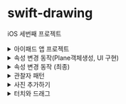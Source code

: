 # swift-drawing
iOS 세번째 프로젝트

<details>
<summary>아이패드 앱 프로젝트</summary>

## 🎯주요 작업

- [x]  아이패드와 iOS 앱 프로젝트 생성 학습
- [x]  시스템 로그 함수 학습과 출력하기
- [x]  팩토리 방식을 학습하고 역할 분리하기
- [x]  화면에 표시하는 뷰와 뷰 데이터를 가지는 모델 구분하기

## 📚학습 키워드

### UUID

UUID 표준에 따라서 이름을 부여하게 된다면 고유성이 완벽하게 보장되지는 않지만, 실제로 사용할 때 중복될 가능성이 거의 없기 때문에 널리 사용되고 있다.

### UUID의 형식

총 36개의 문자열로 구성되어 있다. 32개의 실제 문자와 4개의 하이픈으로 구성되어 있다.
`E621E1F8-C36C-495A-93FC-0C247A3E6E5F`

### 팩토리 메소드 패턴

- 인스턴스 생성을 팩토리라는 곳에서 담당한다.

```swift
protocol RectangleModelFactoryProtocol {
    func createRectangleModel(size: Size, point: Point, backgroundColor: RGBColor, opacity: Int) -> RectangleModel
}

class RectangleFactory: RectangleModelFactoryProtocol {
    func createRectangleModel(size: Size, point: Point, backgroundColor: RGBColor, opacity: Int) -> RectangleModel {
        let uniqueID = generateRandomID()
        return RectangleModel(uniqueID: uniqueID, size: size, point: point, backgroundColor: backgroundColor, opacity: opacity)
    }
    
    private func generateRandomID() -> String {
        let characters = "abcdefghijklmnopqrstuvwxyz0123456789"
        var segments = [String]()
        
        for _ in 0..<3 {
            let segment = (0..<3).map { _ in characters.randomElement()! }
            segments.append(String(segment))
        }

        return segments.joined(separator: "-")
    }
}
```

## 💻고민과 해결

<img width="827" alt="스크린샷 2024-03-18 오후 2 27 58" src="https://github.com/codesquad-members-2024/swift-drawing/assets/104732020/867322f5-07e0-412e-ba8c-c6cbb7af54a5">

→ UUID의 각 구성 요소는 다양한 길이를 가져서, 지금 상황에 맞지 않다고 판단

각 3자리 형식의 문자열을 랜덤으로 생성하는 방식을 채택한다.

## 🤔결과

<img width="747" alt="스크린샷 2024-03-18 오후 3 05 49" src="https://github.com/codesquad-members-2024/swift-drawing/assets/104732020/27535344-3b26-49d4-955b-1ce672690b0a">

## 📚추가학습

### 시스템 로그 함수

Apple의 로깅 시스템의 일부이며, 앱 및 시스템 서비스의 실행 중에 발생하는 정보, 경고 및 오류와 같은 정보를 기록한다.

- 이러한 로깅 시스템은 매우 낮은 성능 오버헤드로 설계되었기 때문에, 애플리케이션의 성능에 큰 영향을 주지 않고 로그에 기록한다.

os.log 주요 특징

1. 카테고리화: 로그를 다양한 카테고리로 분류할 수 있다. 빠르게 찾을 수 있음
2. 효율성: **`os.log`**를 사용할 때, 이러한 문자열 보간(string interpolation)이 실제 로그가 필요한 순간(즉, 그 로그 레벨이 활성화되어 있고 로그 메시지가 실제로 출력되어야 할 때)까지 평가되지 않는다. 이는 문자열을 미리 조합하고 메모리에 저장하는 대신, 실제로 필요할 때만 해당 작업을 수행한다, 결론적으로 불필요한 처리를 방지하여 성능에 미치는 영향을 최소화한다.
3. 동적 수준 설정: 로그 수준(info, debug, error…)을 동적으로 조정할 수 있다. 개발중에는 상제한 로그를 확인하고, 출시 버전에는 중요한 로그만 확인할 수 있다.
4. 통합된 로그 저장소: 여러 플랫폼에서 일관된 로깅 경험을 제공할 수 있다.

```swift
import os

private let logger = os.Logger(subsystem: "pro.DrawingApp.model", category: "ModelLogging")
logger.log(level: .info, "Rect1 \(rect1.description)")
```

subsystem: 앱의 전체 기능 또는 부분에 대한 고유한 문자열, 주로 번들 식별자를 사용한다

category: 관련성 있는 로그를 그룹화하는데 사용한다. networking, UI, database 등등

## 로그 레벨

### default

- 기본 로그 레벨
- 일반적인 시스템 작동 중에 정보를 제공하거나 특정 이벤트를 기록하는 데 사용
- 시스템 동작에 영향을 주지 않는 일반적인 정보에 적합하다.

### info

- 정보 제공용 로그 레벨
- default 보다는 덜 중요하지만 특정 상황에서 유용한 정보를 제공하는 데 사용
- 디버깅이나 추가적인 컨텍스트 제공에 유용하다
- 기본적으로 디바이스 로그에서는 보이지 않고, 개발 중이나 디버깅할 때 활성화하여 볼 수 있다

### debug

- 디버그용 로그 레벨
- 개발 중이나 문제 해결 시에만 세부 정보를 제공하는 데 사용한다
- 출시된 앱에서는 캡쳐되지 않는다.

### error

- 예상치 않은 문제나 오류가 발생했을 때 사용

### fault

- 앱의 불안정성을 야기하거나 크래시를 유발할 수 있는 잘못된 상태나 오류를 나타낼 때 사용
- error보다 심각한 상황에 적합

### Protocol

프로토콜은 약속이라고 생각한다.

- 타입 안정성 보장 : 특정 프로토콜을 준수하는 타입만을 요구하는 함수 등을 정의할 수 있다.
- 다형성 지원: 서로 다른 객체가 하나의 프로토콜을 준수하면서 다향성을 실현한다.
- 델리게이션 패턴 구현: 클래스나 구조체가 자신의 일부 책임을 다른 타입의 인스턴스에 위임할 수 있다.
- 확장성 제공: 프로토콜을 확장하여 기본 구현을 제공하고, 특정 조건을 만족하는 타입에 대해 추가적인 기능을 제공한다.

</div>
</details>

<details>
<summary>속성 변경 동작(Plane객체생성, UI 구현)</summary>

## 🎯주요 작업

- [x]  생성한 사각형 객체를 포함하는 Plane 구조체를 구현한다
- [x]  UI 컴포넌트 구현함

## 📚학습 키워드

**private**(**set**) **var**  : 외부에서는 읽기만 가능, 내부에서는 쓰기만 가능

## 💻고민과 해결

### Plane 구조체의 기능

- 새로운 사각형을 생성하고 Plane에 추가한다.
    - 배열과 추가하는 함수로 구현
- 사각형 전체 개수를 알려주는 연산 프로퍼티
- Subscrit로 index넘기면 해당 사각형 모델 return
- 터치 좌표를 넘기면 해당 위치를 포함하는 사각형 유무 확인

### 결과사진처럼 사각형,사진버튼이 여백없이 테두리선을 표현하고 싶었는데, 가운데 부분이 선이 중첩되서 두꺼워짐

<img width="684" alt="스크린샷 2024-03-20 오후 12 47 17" src="https://github.com/codesquad-members-2024/swift-drawing/assets/104732020/6228dc98-39ca-40fb-9d5c-ddcdc1e2b5ae">

→ 방법 찾지 못해서 테두리 두께를 1로 하고, 가운데 여백을 줬음

### 포커게임 피드백을 받고, 저번처럼 지저분하게 뷰컨트롤러에 다 생성하지 않고, 하위뷰들을 만들어서 뷰 컨트롤러가 깔끔해지는 것에 목표를 두고 구현을 의도하였습니다.

## 🤔결과

<img width="679" alt="스크린샷 2024-03-20 오후 12 52 13" src="https://github.com/codesquad-members-2024/swift-drawing/assets/104732020/e7d20bdb-837d-4a58-86e0-e58f2ad2cd8d">

![2일차 결과](https://github.com/codesquad-members-2024/swift-drawing/assets/104732020/8ad55cc2-6ee8-435a-8f56-ee7b4e06bc83)

## 📚추가학습

### 팩토리 메소드와 생성자 init은 유사한데 왜 팩토리가 필요한가?

팩토리 메소드는 객체 생성 과정이 복잡하거나 추가적인 설정이 필요한 경우에 사용된다. 

지금 같은 경우 고유 ID 생성하여서 객체를 생성해야 하는 경우, 추가적인 초기화 작업을 팩토리 메소드 내부에서 처리할 수 있다.

그래서 

- 복잡성을 관리할 수 있다. - 복잡한 코드를 클라이언트 코드에서 숨길 수 있음
- 확장성과 유지보수성 향상 - 객체의 구체적인 타입을 쉽게 바꿀 수 있다.
- 테스트가 용이하다.

</div>
</details>

<details>
<summary>속성 변경 동작 (최종)</summary>

## 🎯주요 작업

- [x]  Plane 구조체를 테스트하는 유닛테스트를 추가한다.
- [x]  화면 하단에 사각형을 추가하는 버튼을 누르면 W150 x H120 크기 뷰를 랜덤한 위치에 랜덤 컬러로 추가하는 동작을 구현하기
- [x]  터치 이벤트 동작을 이해하고 원하는 곳에서 처리할 수 있다.
- [x]  뷰 속성 중에 배경색과 투명도를 바꿔서 다시 그릴 수 있다.

## 📚학습 키워드

### 탭 제스처 인식기

<img width="436" alt="스크린샷 2024-03-20 오후 10 32 47" src="https://github.com/codesquad-members-2024/swift-drawing/assets/104732020/7cdd170d-841f-4785-bf06-1067f55cd99b">

### UIGestureRecognizer 하위클래스

하위 클래스를 통해 여러 제스처를 인식할 수 있다.

1. UITapGestureRecognizer : 싱글탭 또는 멀티탭 제스처
2. UIPinchGestureRecognizer : 핀치(Pinch) 제스처
3. UIRotationGestureRecognizer : 회전 제스처
4. UISwipeGestureRecognizer : 스와이프(swipe) 제스처
5. UIPanGestureRecognizer : 드래그(drag) 제스처
6. UIScreenEdgePanGestureRecognizer : 화면 가장자리 드래그 제스처
7. UILongPressGestureRecognizer : 롱 프레스(long-press) 제스처

### 예시 코드

```swift
override func viewDidLoad() {
        super.viewDidLoad()
        let tapGestureRecognizer = UITapGestureRecognizer(target: self, action: #selector(viewTapped(_:)))
        view.addGestureRecognizer(tapGestureRecognizer)

        setupView()
}

@objc func viewTapped(_ sender: UITapGestureRecognizer) {
        let location = sender.location(in: view)
        let selectedPoint = Point(x: location.x, y: location.y)
}
```

### iOS의 표준 제스처

1. Tap : 컨트롤을 활성화하거나 항목을 선택한다.
2. Drag : 아이템을 좌우 또는 화면을 드래그할 수 있다.
3. Flick : 빠르게 스크롤하거나 화면을 넘길 수 있다.
4. Swipe : 이전 화면으로 돌아가거나 테이블 뷰에서 숨겨진 삭제 버튼을 표시한다.
5. Double tap : 이미지 또는 콘텐츠를 확대하거나 다시 축소한다
6. Pinch : 이미지를 세밀하게 확대하거나 다시 축소한다.
7. Touch and hold : 커서 지정을 위한 확대보기 표시, 컬렉션 뷰의 경우 재배치할 수 있는 모드로 진입
8. Shake : 실행 취소 또는 다시 실행 얼럿을 띄운다.

## 💻고민과 해결

```swift
func contains(_ point: Point) -> Bool {
       let horizontalRange = point.x..<(point.x + size.width)
       let verticalRange = point.y..<(point.y + size.height)
        
     return horizontalRange.contains(point.x) && verticalRange.contains(point.y)
 }
```

사각형의 point가 포함되어 있는지를 판단하는 것인데, 계속 true값만 반환함

→ 매개변수의 point로 비교했음, self를 붙여서 해결한다.

<img width="436" alt="스크린샷 2024-03-20 오후 10 14 41" src="https://github.com/codesquad-members-2024/swift-drawing/assets/104732020/e7388c0d-33c9-403e-8090-a56813d63657">


[ 회색배경은 버그를 잘 나타내기 위해 임의로 설정함 ]분명 사각형이 생성되는데 색이 보이질 않음

→ rgb값을 255로 나눠주지 않아서 발생한 버그

→ iOS에서 `UIColor`를 사용하여 색상을 지정할 때, 색상의 각 RGB 컴포넌트는 0.0에서 1.0 사이의 값을 사용한다. 

### 탭제스처로 location으로 좌표를 반환하여 Plane과 비교하는 고민

DrawingViewController에서 구현할려고 하였으나, main뷰컨트롤러에서 Setting뷰컨트롤러 너비를 뺀 너비안에서 생성하는 것이 더 적합하다고 판단하였다. DrawingViewController 삭제함.

### 터치가 될 때 사각형 테두리에 선을 표시해서 인지하도록 구현하기

- 터치를 통해 좌표를 얻는다.
- plane객체 안에 좌표를 넘겨서 사각형이 포함하는지 검사한다
- 검사된 모델을 뷰에서 찾는다. (사각형을 생성할 때 유니크 ID의 해쉬값으로 태그값에 넣었음) Tag값을 비교한다.
- 뷰에 모델이 존재하면 이전에 선택된 사각형의 테두리를 제거하고, 새로 선택된 테두리에 선을 표시한다.
- 빈영역을 선택하면 plane객체에 사각형이 없기때문에 이전에 선택된 사각형 테두리를 없애고 값도 nil로 넣는다.

### 버튼은 세팅뷰컨트롤러에 있고, 사각형 정보는 메인뷰컨트롤러에 있는데 뷰 컨트롤러간에 정보를 공유하는 방법

메인뷰컨트롤러에서 클로저를 통해 사각형 배경색과 투명도를 변경하는 이벤트를 전달한다

세팅뷰컨트롤러의 인스턴스에 접근하여 클로저를 설정하면 된다.

```swift
 private func setupOpacityAction() {
        settingsPanelViewController.onOpacityChangeRequested = { [weak self] newOpacity in
            guard let self = self,
                  let selectedRectangleView = self.selectedRectangleView else {
                self?.logger.error("선택된 사각형이 없습니다.")
                return
            }
            
            let rectangleModel = plane.rectangles.first { $0.uniqueID.hashValue == selectedRectangleView.tag }
            
            rectangleModel?.setOpacity(newOpacity)
            
            selectedRectangleView.alpha = CGFloat(newOpacity.rawValue) / 10.0
            logger.info("변경된 투명도는 \(Double(newOpacity.rawValue) / 10.0)")
        }
    }
```

클로저는 자신이 캡처(capture)한 모든 것에 대한 강한(strong) 참조를 기본으로 가진다. 그래서 `[weak self]` 구문을 사용하여 클로저가 self를 약하게 참조한다.

이로써, **`MainViewController`**와 **`SettingsPanelViewController`** 사이에 순환 참조가 발생하는 것을 방지한다.

## 🤔결과

![속성변경 최종결과](https://github.com/codesquad-members-2024/swift-drawing/assets/104732020/8371ac28-4b5a-4c0a-b4f9-f1db7edd972e)

## 📚추가학습

Plane은 struct가 적당하였는가?

사각형을 관리하는 역할이기 때문에 클래스에 비해 변경하는 행위로부터 사각형 데이터를 보호하는 측면에서 더 적합하다고 생각한다.

내가 생각하는 클래스는 접근과 수정이 많이 요구될 때 사용하는 것이기 때문이다.

뷰 요소를 let으로 변수 선언부에 선언하는 것과 init에서 생성하는 것과 어떤 차이가 있을까?

let으로 변수 선언부에 선언하면 접근성과 재사용이 쉽고, 가독성이 좋다고 생각하고,

init으로 생성하면 인스턴스를 생성하는 순간 구성요소가 설정된 상태로 만들어지기 때문에 개발하는 사람은 추가적인 설정없이 바로 사용할 수 있는 장점이 있다고 생각한다.

</div>
</details>

<details>
<summary>관찰자 패턴</summary>

## 🎯주요 작업

- [x]  Model과 Controller의 직접적인 참조 관계 끊기
- [x]  NotificationCenter , Observer 프로젝트에 적용

## 📚학습 키워드

### Observer 패턴

모델은 자신이 상태가 변경되면 옵저버 등록된 객체에게 알려주고, 컨트롤러는 수신완료하여 필요한 반응을 할 수 있다.

### NotificationCenter

Notification이 오면 옵저버 패턴을 통해서 등록된 옵저버에게 Notification을 전달하기 위해 사용하는 클래스.

- 싱글톤 객체중 하나이며, 이벤트들의 발생 여부를 옵저버를 등록한 객체에게 Notification을 post하는 방식으로 사용
- post메서드를 통해 Notification을 전달하는데 이때, 이벤트에 대한 정보를 담은 객체이다.
- 각 알림은 Notification.Name이 있으며, 이를 통해 어떤 이벤트에 대한 알림인지 구분할 수 있다.
- 이름을 통해 알림 구독과 전달할 때 사용되는 Key값이다.

### Notification

- name : 전달하고자 하는 알림이름 (이를 통해 식별함)
- object : 발송자가 옵저버에게 보내려는 객체, 주로 발송자 객체를 전달하는데 쓰임
- userInfo : 알림과 관련된 값, 객체의 저장소이다 추가적인 데이터를 보내는데 쓰임

### 1. extension으로 [Notification.Name](http://Notification.Name) 추가하기

```swift
// Main뷰컨트롤러
extension Notification.Name {
    static let rectangleCreated = Notification.Name("rectangleCreated")
    static let rectangleColorChanged = Notification.Name("rectangleColorChanged")
    static let rectangleOpacityChanged = Notification.Name("rectangleOpacityChanged")
}
```

### 2. Notification Center에 옵저버 등록하기

```swift
// Main뷰컨트롤러
override func viewDidLoad() {
        super.viewDidLoad()
        
        NotificationCenter.default.addObserver(self, selector: #selector(handleCreateRectangle(notification:)), name: .rectangleCreated, object: nil)
        NotificationCenter.default.addObserver(self, selector: #selector(handleColorChanged(notification:)), name: .rectangleColorChanged, object: nil)
        NotificationCenter.default.addObserver(self, selector: #selector(handleOpacityChanged(notification:)), name: .rectangleOpacityChanged, object: nil)
    }
    
    
    @objc private func handleCreateRectangle(notification: Notification) {
        let rectangleModel = plane.createRectangleData()
        let rectangleView = plane.createRectangleView(rectangleModel)
        
        addRectangleViews(for: rectangleView, with: rectangleModel)
        view.bringSubviewToFront(drawableButtonStack)
        
        logger.info("사각형 생성 수신완료!!")
    }
    
    @objc private func handleColorChanged(notification: Notification) {
        guard let userInfo = notification.userInfo,
              let uniqueID = userInfo["uniqueID"] as? String,
              let randomColor = userInfo["randomColor"] as? RGBColor,
              let rectangleView = rectangleViews[uniqueID] else { return }
        
        updateViewBackgroundColor(for: rectangleView, using: randomColor)
        updateColorButtonTitle(with: randomColor)
        
        self.logger.info("배경색 변경 수신완료!")
    }
    
    @objc private func handleOpacityChanged(notification: Notification) {
        guard let userInfo = notification.userInfo,
              let uniqueID = userInfo["uniqueID"] as? String,
              let newOpacity = userInfo["opacity"] as? Opacity,
              let rectangleView = rectangleViews[uniqueID] else { return }
        
        updateViewOpacity(for: rectangleView, using: newOpacity)
        logger.info("투명도 변경 수신완료! 투명도: \(Double(newOpacity.rawValue) / 10.0)")
    }
```

### 3. NotificationCenter에 Post하기

```swift
 // Plane 객체
 mutating func updateRectangleColor(uniqueID: String) {
        let randomColor = getRandomColor()
        
        if let index = rectangles.firstIndex(where: { $0.uniqueID.value == uniqueID }) {
            rectangles[index].setBackgroundColor(randomColor)
            
            self.logger.info("배경색 변경 명령하달!")
            NotificationCenter.default.post(name: .rectangleColorChanged, object: nil, userInfo: ["uniqueID": uniqueID, "randomColor": randomColor])
        }
    }
```

## 💻고민과 해결

### 사각형을 생성하면 버튼위에 사각형이 생성되어서 버튼이 가려지는 현상

→ `bringSubviewToFront(_:)` 를 사용해서 사각형 생성될때마다 버튼스택뷰를 최상단으로 설정한다.

<img width="1095" alt="스크린샷 2024-03-22 오후 5 23 53" src="https://github.com/codesquad-members-2024/swift-drawing/assets/104732020/f2780290-618b-450a-8905-7342f64d27d6">

### Tag값으로 subViews에 찾는 방법을 지양하고 다른 데이터 구조 모색

뷰 인스턴스 자체를 비교하기 위해 키값을 유니크ID value를 뷰 인스턴스로 딕셔너리를 만듬

## 🤔결과

![스텝3](https://github.com/codesquad-members-2024/swift-drawing/assets/104732020/92538af0-8947-4c4c-9e5a-f451a03d0894)

## 📚추가학습

### 느슨하게 연결된 (loosed coupled) 구조가 왜 좋은가?

두 객체가 느슨하게 연결되어 있다는 것은 상호작용은 하지만, 서로에 대해 잘 모른다는 것을 의미한다.

그래서 서로 의존성이 줄어들어서 나중에 변경사항이 생기면 유연하게 유지보수를 할 수 있다.

즉, 객체지향 시스템을 유연하게 구축할 수 있다. → 객체 사이의 상호의존성을 최소화하기 때문에

</div>
</details>

<details>
<summary>사진 추가하기</summary>

## 🎯주요 작업

- [x]  사진 추가하기 동작
    - [x]  터치가 될때마다 사진이 있으면 선택, 빈영역을 선택할 경우 선택취소
    - [x]  선택되면 테두리에 선을 표시
    - [x]  배경색 지원 X, 투명도만 지원
- [x]  사진 불러오기
    - [x]  앨범에서 원하는 사진을 선택가능
    - [x]  불러온 사진은 바이너리 형태로 메모리에서만 데이터관리한다.
    - [x]  화면에 추가한 뷰 이외에 사진 데이터만 관리하는 모델타입을 선언한다.

## 📚학습 키워드

### URL

Uniform Resource Locator 자원을 가리키는 주소

모든 자원은 각각 고유한 URL을 가지고 있으며, 이를 통해 해당 자원에 접근할 수 있음.

### ImageView - 두번째 미션 1일차, 첫번째 미션 5일차

- **UIImageView**는 내부적으로 하나의 **UIImage**를 관리하는 뷰
- **UIImage**는 이미지 데이터를 나타내는 객체
- 이미지 뷰 속성들

### PhotoPicker  - 첫번째 미션 5일차

- 사용자의 미디어를 선택할 수 있는 뷰 컨트롤러
- **UIImagePickerController**
- **PHPickerViewController (iOS 14이상 권장) 최신**

1. 인스턴스 생성
2. 델리게이트 설정 
3. **present**

## 💻고민과 해결

### 1. 사진 추가할 때 입력-처리-출력을 구분하도록 노력하였습니다.

### 2. plane 모델과 photo모델의 공통된 동작이 보여서 추상화해야겠다고 생각했습니다. (ISP원칙 의도하도록 노력)

### Notification을 보내는 객체와 받는 객체 중에 어떤 객체와 더 관련이 높을까?

저는 보내는 객체가 더 관련성이 높다고 생각합니다.

물론 받는, 보내는 둘다 관련이 있지만 보내는 객체가 밀접한 관련이 있다고 생각합니다.

왜냐하면 결국 객체의 상태를 변화하는 것을 나타내기 때문입니다.

### **[에러] Missing package product <package name>**

[해결] File > Swift Packages > Reset Package Caches

## 🤔결과

![사진추가하기_결과](https://github.com/codesquad-members-2024/swift-drawing/assets/104732020/9de053bb-9cf3-40d7-8dcd-4d4088285ce0)

## 📚추가학습

### addTarget와 removeTarget 두 메서드의 공통 파라미터

- target: 액션이 호출될 객체, nil일 경우 모든 이벤트도 받을 수 있다.
- action: 실행할 메서드를 가리키는 selector, nil일 경우 target에 대해 모든 액션을 의미한다.
- for: 이벤트 타입을 지정한다. 예시) .touchInside

### addTarget  removeTarget

특정 이벤트가 발생했을 때 실행하는 액션 메서드

### removeTarget

버튼에서 특정 액션을 제거하는데 사용하는 메서드

- target = nil, action = nil 인 경우: 지정된 이벤트에 대해 모든 타겟과 액션을 제거한다
- action = nil 인 경우: 지정된 타겟에 대해 모든 액션을 제거한다
- 둘다 nil이 아닌 경우: 모든 타겟에서 지정된 액션을 제거 한다.

</div>
</details>

<details>
<summary>터치와 드래그</summary>

## 🎯주요 작업

- [x]  제스처인식기 동작 방식 학습하고, Delegate로 제스처 처리하기
    - [x]  두 손가락을 터치를 기준으로 드래그 구현
    - [x]  Pan 제스처 인식기 추가해서 구현
    - [x]  사각형과 사진 모두 이동 가능하기
    - [x]  드래그 하는 동안 선택한 것을 캡쳐하고 투명도를 0.5 정도 임시뷰를 표시하기
    - [x]  손가락이 떨어지면 임시 뷰 사라짐, 선택한 뷰는 해당 위치 이동
    - [x]  다른 뷰와 겹치더라도 생성한 순서에 따라서 위 또는 아래 위치
    - [x]  화면에 보이는 뷰 좌표 뿐만 아니라 내부에서 처리하는 데이터 좌표도 변경

## 📚학습 키워드

### **UIGestureRecognizer - 세번째 미션 3일차**

### **snapshotView(afterScreenUpdates:)**

호출하는 당시의 뷰와 동일한 형태로 복사한다.

- afterScreenUpdates가 true인 경우 - 애니메이션과 같은 뷰 커밋이 끝난 경우 캡쳐
- afterScreenUpdates가 false인 경우 - 해당 시점에 바로 캡쳐

### UIPanGestureRecognizer.state

## 💻고민과 해결

### [버그] imageData로 뷰를 찾는데 이미지의 고유성을 보장하지 않는다. (같은 사진이 2장인 경우)

→ uniqueID으로 찾기

→ 리팩토링하다보니 굳이 UIView 하위가 UIImageView인데 따로 데이터 관리하는 것이 비효율적으로 생각함.

→ 하나의 딕셔너리에 모아서 관리하도록 하였음.

### [버그] 탭 제스처와 펜 제스처가 충돌하는 느낌이 듦.

→ 델리게이트 이용해서 탭 제스처가 되어서 테두리 선택이 되었을 때만 펜 제스처가 되도록 구현

### CGPoint, CGRect,frame,bound가 헷갈려서 노가다로 원하는 결과를 구현하였다.

→ 세번째 미션 2일차 좌표시스템 학습

## 🤔결과
![터치와드래그](https://github.com/codesquad-members-2024/swift-drawing/assets/104732020/298639e6-4cb8-4f68-94f6-d4b6c7463214)

</div>
</details>
